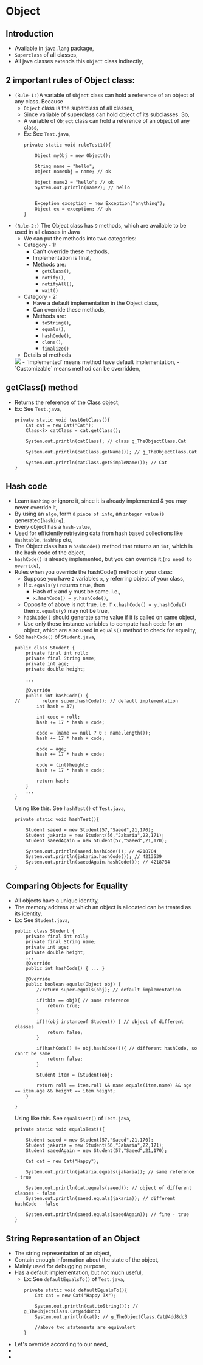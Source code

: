 

# Object

## Introduction
- Available in `java.lang` package,
- `Superclass` of all classes,
- All java classes extends this `Object` class indirectly,

## 2 important rules of Object class:
- `(Rule-1:)`A variable of `Object` class can hold a reference of an object of any class. Because
  - `Object` class is the superclass of all classes,
  - Since variable of superclass can hold object of its subclasses. So,
  - A variable of `Object` class can hold a reference of an object of any class,
  - Ex: See `Test.java`,
    ```
    private static void ruleTest1(){
    
        Object myObj = new Object();
    
        String name = "hello";
        Object nameObj = name; // ok
    
        Object name2 = "hello"; // ok
        System.out.println(name2); // hello
    
    
        Exception exception = new Exception("anything");
        Object ex = exception; // ok
    }
    ```
- `(Rule-2:)` The Object class has `9` methods, which are available to be used in all classes in Java
  - We can put the methods into two categories:
  - Category - 1:
    - Can't override these methods,
    - Implementation is final,
    - Methods are: 
      - `getClass()`, 
      - `notify()`, 
      - `notifyAll()`, 
      - `wait()`
  - Category - 2:
    - Have a default implementation in the Object class,
    - Can override these methods,
    - Methods are:
      - `toString()`,
      - `equals()`, 
      - `hashCode()`, 
      - `clone()`, 
      - `finalize()`
  - Details of methods
  <img src="files/method_of_object_class.jpg">
  - `Implemented` means method have default implementation,
  - `Customizable` means method can be overridden,

## getClass() method
- Returns the reference of the Class object,
- Ex: See `Test.java`,
  ```
  private static void testGetClass(){
      Cat cat = new Cat("Cat");
      Class<?> catClass = cat.getClass();
  
      System.out.println(catClass); // class g_TheObjectClass.Cat
  
      System.out.println(catClass.getName()); // g_TheObjectClass.Cat
  
      System.out.println(catClass.getSimpleName()); // Cat
  }
  ```

## Hash code
- Learn `Hashing` or ignore it, since it is already implemented & you may never override it, 
- By using an `algo`, form a `piece of info`, an `integer value` is generated(`hashing`),
- Every object has a `hash-value`,
- Used for efficiently retrieving data from hash based collections like `Hashtable`, `HashMap` etc,
- The Object class has a `hashCode()` method that returns an `int`, which is the hash code of the object,
- `hashCode()` is already implemented, but you can override it,(`no need to override`),
- Rules when you override the hashCode() method in your class:
  - Suppose you have `2` variables `x`, `y` referring object of your class,
  - If `x.equals(y)` returns `true`, then
    - Hash of `x` and `y` must be same. i.e.,
    - `x.hashCode() = y.hashCode()`,
  - Opposite of above is not true. i.e. if `x.hashCode() = y.hashCode()` then `x.equals(y)` may not be true,
  - `hashCode()` should generate same value if it is called on same object,
  - Use only those instance variables to compute hash code for an object, which are also used in `equals()` method to check for equality,
- See `hashCode()` of `Student.java`,
  ```
  public class Student {
      private final int roll;
      private final String name;
      private int age;
      private double height;
  
      ...
  
      @Override
      public int hashCode() {
  //        return super.hashCode(); // default implementation
          int hash = 37;
  
          int code = roll;
          hash += 17 * hash + code;
  
          code = (name == null ? 0 : name.length());
          hash += 17 * hash + code;
  
          code = age;
          hash += 17 * hash + code;
  
          code = (int)height;
          hash += 17 * hash + code;
  
          return hash;
      }
      ...
  }
  ```
  Using like this. See `hashTest()` of `Test.java`,
  ```
  private static void hashTest(){
  
      Student saeed = new Student(57,"Saeed",21,170);
      Student jakaria = new Student(56,"Jakaria",22,171);
      Student saeedAgain = new Student(57,"Saeed",21,170);
  
      System.out.println(saeed.hashCode()); // 4218704
      System.out.println(jakaria.hashCode()); // 4213539
      System.out.println(saeedAgain.hashCode()); // 4218704
  }
  ```


## Comparing Objects for Equality
- All objects have a unique identity,
- The memory address at which an object is allocated can be treated as its identity,
- Ex: See `Student.java`,
  ```
  public class Student {
      private final int roll;
      private final String name;
      private int age;
      private double height;
      ...
      @Override
      public int hashCode() { ... }
      
      @Override
      public boolean equals(Object obj) {
          //return super.equals(obj); // default implementation
  
          if(this == obj){ // same reference
              return true;
          }
  
          if(!(obj instanceof Student)) { // object of different classes
              return false;
          }
          
          if(hashCode() != obj.hashCode()){ // different hashCode, so can't be same
              return false;
          }
          
          Student item = (Student)obj;
  
          return roll == item.roll && name.equals(item.name) && age == item.age && height == item.height;
      }
  
  }
  ```
  Using like this. See `equalsTest()` of `Test.java`,
  ```
  private static void equalsTest(){
  
      Student saeed = new Student(57,"Saeed",21,170);
      Student jakaria = new Student(56,"Jakaria",22,171);
      Student saeedAgain = new Student(57,"Saeed",21,170);
  
      Cat cat = new Cat("Happy");
  
      System.out.println(jakaria.equals(jakaria)); // same reference - true
  
      System.out.println(cat.equals(saeed)); // object of different classes - false
      System.out.println(saeed.equals(jakaria)); // different hashCode - false
  
      System.out.println(saeed.equals(saeedAgain)); // fine - true
  }
  ```

## String Representation of an Object
- The string representation of an object,
- Contain enough information about the state of the object,
- Mainly used for debugging purpose,
- Has a default implementation, but not much useful,
  - Ex: See `defaultEqualsTo()` of `Test.java`,
    ```
    private static void defaultEqualsTo(){
        Cat cat = new Cat("Happy 3X");

        System.out.println(cat.toString()); // g_TheObjectClass.Cat@4dd8dc3
        System.out.println(cat); // g_TheObjectClass.Cat@4dd8dc3

        //above two statements are equivalent
    }
    ```
- Let's override according to our need,
- 
- 








